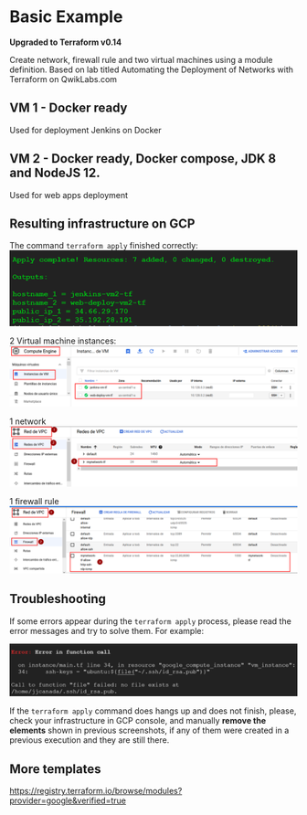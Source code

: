 # Basic Example
__Upgraded to Terraform v0.14__

Create network, firewall rule and two virtual machines using a module definition.
Based on lab titled Automating the Deployment of Networks with Terraform on QwikLabs.com

## VM 1 - Docker ready
Used for deployment Jenkins on Docker

## VM 2 - Docker ready, Docker compose, JDK 8 and NodeJS 12.
Used for web apps deployment 

## Resulting infrastructure on GCP

The command `terraform apply` finished correctly:
![](docs/images/apply-completed-ok.png)

2 Virtual machine instances: 
![](docs/images/vm-instances.png)

1 network 
![](docs/images/redes.png)

1 firewall rule
![](docs/images/firewall-rule.png)

## Troubleshooting

If some errors appear during the `terraform apply` process, please read the error messages and try to solve them. For example:

![](docs/images/error-file-public-key.png)

If the `terraform apply` command does hangs up and does not finish, please, check your infrastructure in GCP console, and manually **remove the elements** shown in previous screenshots, if any of them were created in a previous execution and they are still there.

## More templates

https://registry.terraform.io/browse/modules?provider=google&verified=true

